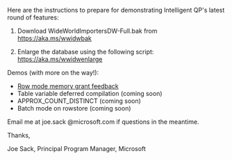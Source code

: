 Here are the instructions to prepare for demonstrating Intelligent QP's latest round of features:

1) Download WideWorldImportersDW-Full.bak from https://aka.ms/wwidwbak 

2) Enlarge the database using the following script: https://aka.ms/wwidwenlarge 

Demos (with more on the way!):

- [Row mode memory grant feedback](https://github.com/joesackmsft/Conferences/blob/master/IQPDemos/Intelligent%20QP%20Demos%20WideWorldImportersDW%20Public%20Preview%20-%20Row%20Mode%20MGF.sql) 
- Table variable deferred compilation (coming soon)
- APPROX_COUNT_DISTINCT (coming soon)
- Batch mode on rowstore (coming soon)

Email me at joe.sack @microsoft.com if questions in the meantime.

Thanks,

Joe Sack, Principal Program Manager, Microsoft

